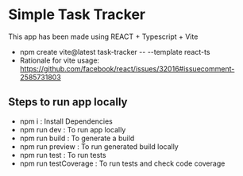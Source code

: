 # Simple Task Tracker

This app has been made using REACT + Typescript + Vite

- npm create vite@latest task-tracker -- --template react-ts
- Rationale for vite usage: https://github.com/facebook/react/issues/32016#issuecomment-2585731803

## Steps to run app locally

- npm i : Install Dependencies
- npm run dev : To run app locally
- npm run build : To generate a build
- npm run preview : To run generated build locally
- npm run test : To run tests
- npm run testCoverage : To run tests and check code coverage
